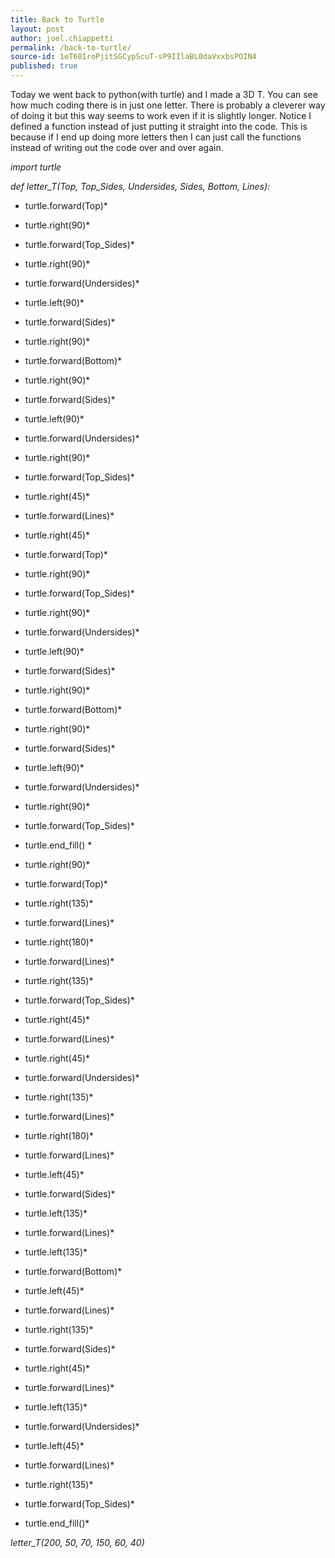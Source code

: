 ```yaml
---
title: Back to Turtle
layout: post
author: joel.chiappetti
permalink: /back-to-turtle/
source-id: 1eT60IroPjitSGCypScuT-sP9IIlaBL0daVxxbsPOIN4
published: true
---
```

Today we went back to python(with turtle) and I made a 3D T. You can see how much coding there is in just one letter. There is probably a cleverer way of doing it but this way seems to work even if it is slightly longer. Notice I defined a function instead of just putting it straight into the code. This is because if I end up doing more letters then I can just call the functions instead of writing out the code over and over again.

*import turtle*

*def letter_T(Top, Top_Sides, Undersides, Sides, Bottom, Lines):*

*  turtle.forward(Top)*

*  turtle.right(90)*

*  turtle.forward(Top_Sides)*

*  turtle.right(90)*

*  turtle.forward(Undersides)*

*  turtle.left(90)*

*  turtle.forward(Sides)*

*  turtle.right(90)*

*  turtle.forward(Bottom)*

*  turtle.right(90)*

*  turtle.forward(Sides)*

*  turtle.left(90)*

*  turtle.forward(Undersides)*

*  turtle.right(90)*

*  turtle.forward(Top_Sides)*

*  turtle.right(45)*

*  turtle.forward(Lines)*

*  turtle.right(45)*

*  turtle.forward(Top)*

*  turtle.right(90)*

*  turtle.forward(Top_Sides)*

*  turtle.right(90)*

*  turtle.forward(Undersides)*

*  turtle.left(90)*

*  turtle.forward(Sides)*

*  turtle.right(90)*

*  turtle.forward(Bottom)*

*  turtle.right(90)*

*  turtle.forward(Sides)*

*  turtle.left(90)*

*  turtle.forward(Undersides)*

*  turtle.right(90)*

*  turtle.forward(Top_Sides)*

*  turtle.end_fill() *

*  turtle.right(90)*

*  turtle.forward(Top)*

*  turtle.right(135)*

*  turtle.forward(Lines)*

*  turtle.right(180)*

*  turtle.forward(Lines)*

*  turtle.right(135)*

*  turtle.forward(Top_Sides)*

*  turtle.right(45)*

*  turtle.forward(Lines)*

*  turtle.right(45)*

*  turtle.forward(Undersides)*

*  turtle.right(135)*

*  turtle.forward(Lines)*

*  turtle.right(180)*

*  turtle.forward(Lines)*

*  turtle.left(45)*

*  turtle.forward(Sides)*

*  turtle.left(135)*

*  turtle.forward(Lines)*

*  turtle.left(135)*

*  turtle.forward(Bottom)*

*  turtle.left(45)*

*  turtle.forward(Lines)*

*  turtle.right(135)*

*  turtle.forward(Sides)*

*  turtle.right(45)*

*  turtle.forward(Lines)*

*  turtle.left(135)*

*  turtle.forward(Undersides)*

*  turtle.left(45)*

*  turtle.forward(Lines)*

*  turtle.right(135)*

*  turtle.forward(Top_Sides)*

*  turtle.end_fill()*

*letter_T(200, 50, 70, 150, 60, 40)*

